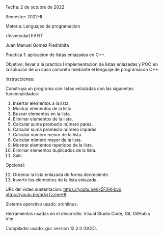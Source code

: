 Fecha: 2 de octubre de 2022

Semestre: 2022-II

Materia: Lenguajes de programacion

Universidad EAFIT

Juan Manuel Gomez Piedrahita

Practica 1: aplicacion de listas enlazadas en C++.

Objetivo: llevar a la practica l implementacion de listas enlazadas y POO en la solución de un caso concreto mediante el lenguaje de programacon C++.

Instrucciones:

Construya un programa con listas enlazadas con las siguientes funcionalidades:
1. Insertar elementos a la lista.
2. Mostrar elementos de la lista.
3. Buscar elementos en la lista.
4. Eliminar elementos de la lista.
5. Calcular suma promedio número pares.
6. Calcular suma promedio número impares.
7. Calcular numero menor de la lista.
8. Calcular número mayor de la lista.
9. Mostrar elementos repetidos de la lista.
10. Eliminar elementos duplicados de la lista.
11. Salir.

Opcional:

12. Ordenar la lista enlazada de forma decreciente.
13. Invertir los elementos de la lista enlazada.

URL del video sustentacion: 
https://youtu.be/jk5F2IK-bvo
https://youtu.be/hdzjTzzheH8

Sistema operativo usado: archlinux.

Herramientas usadas en el desarrollo: Visual Studio Code, Git, GitHub y Vim.

Compilador usado: gcc version 12.2.0 (GCC).
